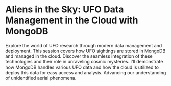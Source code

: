 # Aliens in the Sky: UFO Data Management in the Cloud with MongoDB

Explore the world of UFO research through modern data management and deployment. This session covers how UFO sightings are stored in MongoDB and managed in the cloud. Discover the seamless integration of these technologies and their role in unraveling cosmic mysteries. I'll demonstrate how MongoDB handles various UFO data and how the cloud is utilized to deploy this data for easy access and analysis. Advancing our understanding of unidentified aerial phenomena.
